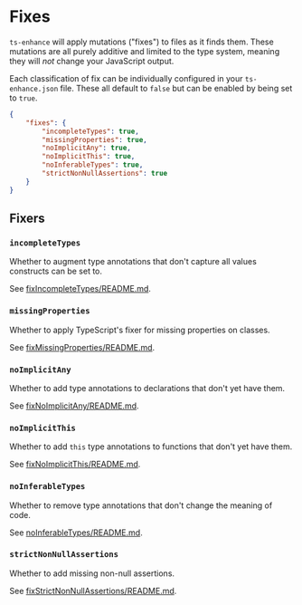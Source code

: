 # Fixes

`ts-enhance` will apply mutations ("fixes") to files as it finds them.
These mutations are all purely additive and limited to the type system, meaning they will _not_ change your JavaScript output.

Each classification of fix can be individually configured in your `ts-enhance.json` file.
These all default to `false` but can be enabled by being set to `true`.

```json
{
	"fixes": {
		"incompleteTypes": true,
		"missingProperties": true,
		"noImplicitAny": true,
		"noImplicitThis": true,
		"noInferableTypes": true,
		"strictNonNullAssertions": true
	}
}
```

## Fixers

### `incompleteTypes`

Whether to augment type annotations that don't capture all values constructs can be set to.

See [fixIncompleteTypes/README.md](../src/mutators/builtIn/fixIncompleteTypes/README.md).

### `missingProperties`

Whether to apply TypeScript's fixer for missing properties on classes.

See [fixMissingProperties/README.md](../src/mutators/builtIn/fixMissingProperties/README.md).

### `noImplicitAny`

Whether to add type annotations to declarations that don't yet have them.

See [fixNoImplicitAny/README.md](../src/mutators/builtIn/fixNoImplicitAny/README.md).

### `noImplicitThis`

Whether to add `this` type annotations to functions that don't yet have them.

See [fixNoImplicitThis/README.md](../src/mutators/builtIn/fixNoImplicitThis/README.md).

### `noInferableTypes`

Whether to remove type annotations that don't change the meaning of code.

See [noInferableTypes/README.md](../src/mutators/builtIn/fixNoInferableTypes/README.md).

### `strictNonNullAssertions`

Whether to add missing non-null assertions.

See [fixStrictNonNullAssertions/README.md](../src/mutators/builtIn/fixStrictNonNullAssertions/README.md).
